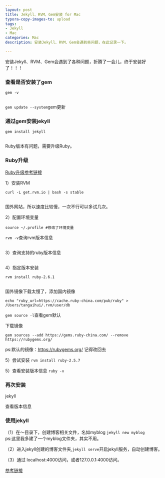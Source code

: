 ```yaml
---
layout: post
title: Jekyll、RVM，Gem安装 for Mac
typora-copy-images-to: upload
tags:
- Jekyll
- Mac
categories: Mac
description: 安装Jekyll、RVM、Gem会遇到些问题，在此记录一下。

---
```


安装Jekyll、RVM、Gem会遇到了各种问题，折腾了一会儿，终于安装好了！！！

### 查看是否安装了gem

```
gem -v
```
<img src="https://wx4.sinaimg.cn/mw690/bc83ecb9gy1glipjhef1qj20vo046q5e.jpg" style="zoom:80%;display:block;margin:auto" alt="" />

`gem update --system`gem更新

### 通过gem安装jekyll

```
gem install jekyll
```

<img src="https://wx2.sinaimg.cn/mw690/bc83ecb9gy1glipgid17dj20oo02kabb.jpg" style="zoom:80%;display:block;margin:auto" alt="" />

<img src="https://wx3.sinaimg.cn/mw690/bc83ecb9gy1glipiyisa5j20s2020t9u.jpg" style="zoom:80%;display:block;margin:auto" alt="" />

Ruby版本有问题，需要升级Ruby。

### Ruby升级

[Ruby升级参考链接](https://jingyan.baidu.com/article/948f5924f0fd43d80ff5f9b7.html)

1）安装RVM

```
curl -L get.rvm.io | bash -s stable
```

<img src="https://wx4.sinaimg.cn/mw690/bc83ecb9gy1glipjcv003j20wq0j0gxo.jpg" style="zoom:80%;display:block;margin:auto" alt="" />

国外网站，所以速度比较慢，一次不行可以多试几次。

2）配置环境变量

```
source ~/.profile #修改了环境变量
```

`rvm -v`查询rvm版本信息

<img src="https://wx3.sinaimg.cn/mw690/bc83ecb9gy1glipjlccuqj20wu03idhv.jpg" style="zoom:80%;display:block;margin:auto" alt="" />

3）查询支持的ruby版本信息

<img src="https://wx3.sinaimg.cn/mw690/bc83ecb9gy1glipj704m3j20wq0ggdmk.jpg" style="zoom:80%;display:block;margin:auto" alt="" />

4）指定版本安装

```
rvm install ruby-2.6.1
```

<img src="https://wx3.sinaimg.cn/mw690/bc83ecb9gy1glipk87y92j20x406iq73.jpg" style="zoom:80%;display:block;margin:auto" alt="" />

国外镜像下载太慢了，添加国内镜像

`echo "ruby_url=https://cache.ruby-china.com/pub/ruby" > /Users/tangaihui/.rvm/user/db
`

`gem source -l`查看gem默认

下载镜像

```
gem sources --add https://gems.ruby-china.com/ --remove https://rubygems.org/
```

ps:默认的镜像：https://rubygems.org/ 记得改回去

5）尝试安装
`
rvm install ruby-2.5.7
`
<img src="https://wx4.sinaimg.cn/mw690/bc83ecb9gy1glipkmtb19j20ws0rk7m4.jpg" style="zoom:80%;display:block;margin:auto" alt="" />

5）查看安装版本信息
`
ruby -v
`
<img src="https://wx3.sinaimg.cn/mw690/bc83ecb9gy1glipgqw44fj20o401yjsg.jpg" style="zoom:80%;display:block;margin:auto" alt="" />

### 再次安装
jekyll<img src="https://wx1.sinaimg.cn/mw690/bc83ecb9gy1glipkbw3xjj20lu04w0uu.jpg" style="zoom:80%;display:block;margin:auto" alt="" />

查看版本信息
<img src="https://wx2.sinaimg.cn/mw690/bc83ecb9gy1glipkf41jnj20ie026gmc.jpg" style="zoom:80%;display:block;margin:auto" alt=""/>

### 使用jekyll
（1）在～目录下，创建博客相关文件，名如myblog
`
jekyll new myblog
`
<img src="https://wx3.sinaimg.cn/mw690/bc83ecb9gy1glipgmpflgj21160f4dsg.jpg" style="zoom:80%;display:block;margin:auto" alt="" />
ps:这里我多建了一个myblog文件夹，其实不用。

（2）进入jekyll创建的博客文件夹,`jekyll serve`开启jekyll服务，自动创建博客。
<img src="https://wx3.sinaimg.cn/mw690/bc83ecb9gy1glipfyv4hqj20pq08yq7y.jpg" style="zoom:80%;display:block;margin:auto" alt="" />

（3）通过 localhost:4000访问，或者127.0.0.1:4000访问。
<img src="https://wx4.sinaimg.cn/mw690/bc83ecb9gy1glipge55b6j20h00fgdgn.jpg" style="zoom:70%;display:block;margin:auto" alt="" />

[参考链接](https://www.dazhuanlan.com/2019/10/21/5dad89218055f/)